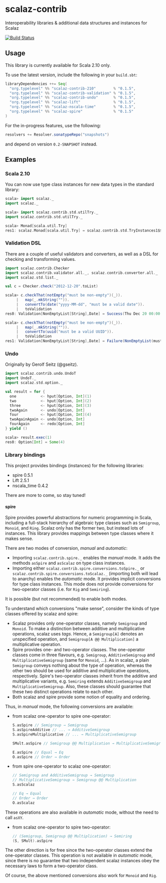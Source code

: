scalaz-contrib
==============

Interoperability libraries &amp; additional data structures and instances for Scalaz

[![Build Status](https://travis-ci.org/typelevel/scalaz-contrib.png?branch=master)](http://travis-ci.org/typelevel/scalaz-contrib)


Usage
-----

This library is currently available for Scala 2.10 only.

To use the latest version, include the following in your `build.sbt`:

```scala
libraryDependencies ++= Seq(
  "org.typelevel" %% "scalaz-contrib-210"        % "0.1.5",
  "org.typelevel" %% "scalaz-contrib-validation" % "0.1.5",
  "org.typelevel" %% "scalaz-contrib-undo"       % "0.1.5",
  "org.typelevel" %% "scalaz-lift"               % "0.1.5",
  "org.typelevel" %% "scalaz-nscala-time"        % "0.1.5",
  "org.typelevel" %% "scalaz-spire"              % "0.1.5"
)
```

For the in-progress features, use the following:

```scala
resolvers += Resolver.sonatypeRepo("snapshots")
```

and depend on version `0.2-SNAPSHOT` instead.

Examples
--------

### Scala 2.10

You can now use type class instances for new data types in the standard library:

```scala
scala> import scalaz._
import scalaz._

scala> import scalaz.contrib.std.utilTry._
import scalaz.contrib.std.utilTry._

scala> Monad[scala.util.Try]
res1: scalaz.Monad[scala.util.Try] = scalaz.contrib.std.TryInstances1$$anon$1@19ae3dd5
```

### Validation DSL

There are a couple of useful validators and converters, as well as a DSL for checking and transforming values.

```scala
import scalaz.contrib.Checker
import scalaz.contrib.validator.all._, scalaz.contrib.converter.all._
import scalaz.std.list._

val c = Checker.check("2012-12-20".toList)

scala> c.checkThat(notEmpty("must be non-empty")(_)).
     |   map(_.mkString("")).
     |   convertTo(date("yyyy-MM-dd", "must be a valid date")).
     |   toValidation
res0: Validation[NonEmptyList[String],Date] = Success(Thu Dec 20 00:00:00 CET 2012)

scala> c.checkThat(notEmpty("must be non-empty")(_)).
     |   map(_.mkString("")).
     |   convertTo(uuid("must be a valid UUID")).
     |   toValidation
res1: Validation[NonEmptyList[String],Date] = Failure(NonEmptyList(must be a valid UUID))
```

### Undo

Originally by Gerolf Seitz (@gseitz).

```scala
import scalaz.contrib.undo.UndoT
import UndoT._
import scalaz.std.option._

val result = for {
  one           <- hput[Option, Int](1)
  two           <- hput[Option, Int](2)
  three         <- hput[Option, Int](3)
  twoAgain      <- undo[Option, Int]
  four          <- hput[Option, Int](4)
  twoAgainAgain <- undo[Option, Int]
  fourAgain     <- redo[Option, Int]
} yield ()

scala> result.exec(1)
res0: Option[Int] = Some(4)
```

### Library bindings

This project provides bindings (instances) for the following libraries:

* spire 0.5.1
* Lift 2.5.1
* nscala_time 0.4.2

There are more to come, so stay tuned!

#### spire

Spire provides powerful abstractions for numeric programming in Scala, including a full-stack hierarchy of algebraic type classes such as `Semigroup`, `Monoid`, and `Ring`. Scalaz only has the former two, but instead lots of instances. This library provides mappings between type classes where it makes sense.

There are two modes of conversion, *manual* and *automatic*:

* Importing `scalaz.contrib.spire._` enables the *manual* mode. It adds the methods `asSpire` and `asScalaz` on type class instances.
* Importing either `scalaz.contrib.spire.conversions.toSpire._` or `scalaz.contrib.spire.conversions.toScalaz._` (importing both will lead to anarchy) enables the *automatic* mode. It provides implicit conversions for type class instances. This mode does not provide conversions for two-operator classes (i.e. for `Rig` and `Semiring`).

It is possible (but not recommended) to enable both modes.

To understand which conversions "make sense", consider the kinds of type classes offered by scalaz and spire:

* Scalaz provides only one-operator classes, namely `Semigroup` and `Monoid`. To make a distinction between additive and multiplicative operations, scalaz uses _tags_. Hence, a `Semigroup[A]` denotes an unspecified operation, and `Semigroup[A @@ Multiplication]` a multiplicative operation.
* Spire provides one- and two-operator classes. The one-operator classes come in three flavours, e.g. `Semigroup`, `AdditiveSemigroup` and `MultiplicativeSemigroup` (same for `Monoid`, ...). As in scalaz, a plain `Semigroup` conveys nothing about the type of operation, whereas the other two should be used for additive and multiplicative operations, respectively. Spire's two-operator classes inherit from the additive and multiplicative variants, e.g. `Semiring` extends `AdditiveSemigroup` and `MultiplicativeSemigroup`. Also, these classes should guarantee that these two distinct operations relate to each other.
* Both scalaz and spire provide some notion of equality and ordering.

Thus, in *manual* mode, the following conversions are available:

* from scalaz one-operator to spire one-operator:
  ```scala
  S.asSpire // Semigroup → Semigroup
  S.asSpireAdditive // ... → AdditiveSemigroup
  S.asSpireMultiplicative // ... → MultiplicativeSemigroup

  SMult.asSpire // Semigroup @@ Multiplication → MultiplicativeSemigroup

  E.asSpire // Equal → Eq
  O.asSpire // Order → Order
  ```
* from spire one-operator to scalaz one-operator:
  ```scala
  // Semigroup and AdditiveSemigroup → Semigroup
  // MultiplicativeSemigroup → Semigroup @@ Multiplication
  S.asScalaz

  // Eq → Equal
  // Order → Order
  O.asScalaz
  ```

These operations are also available in *automatic* mode, without the need to call `asXY`.

* from scalaz one-operator to spire two-operator:

  ```scala
  // (Semigroup, Semigroup @@ Multiplication) → Semiring
  (S, SMult).asSpire
  ```

The other direction is for free since the two-operator classes extend the one-operator classes. This operation is not available in *automatic* mode, since there is no guarantee that two independent scalaz instances obey the necessary laws to form a two-operator class.

Of course, the above mentioned conversions also work for `Monoid` and `Rig`.

